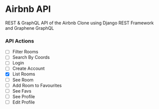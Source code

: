 # Airbnb API

REST & GraphQL API of the Airbnb Clone using Django REST Framework and Graphene GraphQL

### API Actions

- [ ] Filter Rooms
- [ ] Search By Coords
- [ ] Login
- [ ] Create Account
- [x] List Rooms
- [ ] See Room
- [ ] Add Room to Favourites
- [ ] See Favs
- [ ] See Profile
- [ ] Edit Profile

